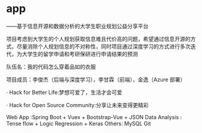 # app

——基于信息开源和数据分析的大学生职业规划公益分享平台

项目考虑到大学生的个人规划获取信息难且代价高的问题，希望通过信息开源的方式，尽量消除个人规划信息的不对称性，同时项目通过深度学习的方式进行多次迭代，为大学生的留学申请和考研保研进行申请结果的预测

队伍名：我的代码怎么穿着品如的衣服

项目成员：李俊杰（后端与深度学习），李甘霖（前端），金逸（Azure 部署）

· Hack for Better Life:梦想可爱了，生活才会可爱

· Hack for Open Source Community:分享让未来变得更精彩

Web App :Spring Boot + Vuex + Bootstrap-Vue + JSON
Data Analysis : Tense flow + Logic Regression + Keras
Others: MySQL Git
